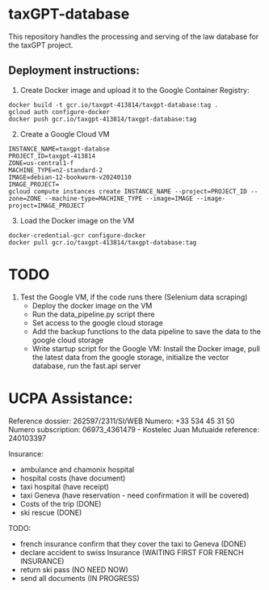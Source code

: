 # taxGPT-database

This repository handles the processing and serving of the law database for the taxGPT project.

## Deployment instructions:

1. Create Docker image and upload it to the Google Container Registry:
```
docker build -t gcr.io/taxgpt-413814/taxgpt-database:tag .
gcloud auth configure-docker
docker push gcr.io/taxgpt-413814/taxgpt-database:tag
```
2. Create a Google Cloud VM
```
INSTANCE_NAME=taxgpt-databse
PROJECT_ID=taxgpt-413814
ZONE=us-central1-f
MACHINE_TYPE=n2-standard-2
IMAGE=debian-12-bookworm-v20240110
IMAGE_PROJECT=
gcloud compute instances create INSTANCE_NAME --project=PROJECT_ID --zone=ZONE --machine-type=MACHINE_TYPE --image=IMAGE --image-project=IMAGE_PROJECT
```
3. Load the Docker image on the VM
```
docker-credential-gcr configure-docker
docker pull gcr.io/taxgpt-413814/taxgpt-database:tag

```




# TODO
1. Test the Google VM, if the code runs there (Selenium data scraping)
    - Deploy the docker image on the VM
    - Run the data_pipeline.py script there
    - Set access to the google cloud storage
    - Add the backup functions to the data pipeline to save the data to the google cloud storage
    - Write startup script for the Google VM: Install the Docker image, pull the latest data from the google storage, 
    initialize the vector database, run the fast.api server















# UCPA Assistance:
Reference dossier: 262597/2311/SI/WEB
Numero: +33 534 45 31 50
Numero subscription: 06973_4361479 - Kostelec Juan
Mutuaide reference: 240103397


Insurance:
- ambulance and chamonix hospital
- hospital costs (have document)
- taxi hospital  (have receipt)
- taxi Geneva  (have reservation - need confirmation it will be covered)
- Costs of the trip (DONE)
- ski rescue  (DONE)

TODO: 
- french insurance confirm that they cover the taxi to Geneva (DONE)
- declare accident to swiss Insurance (WAITING FIRST FOR FRENCH INSURANCE)
- return ski pass (NO NEED NOW)
- send all documents (IN PROGRESS)

